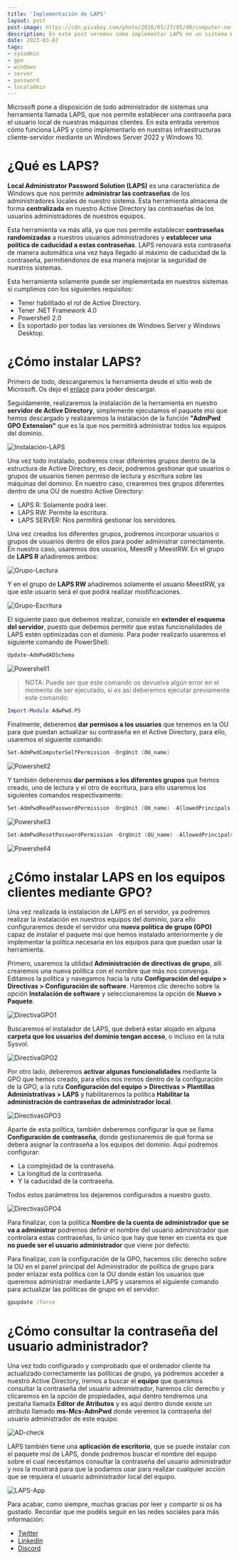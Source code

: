 ```yaml
---
title: 'Implementación de LAPS'
layout: post
post-image: https://cdn.pixabay.com/photo/2016/05/27/05/40/computer-network-1419136_960_720.png
description: En este post veremos cómo implementar LAPS en un sistema Windows Server 2022 con clientes Windows 10.
date: 2023-03-07
tags: 
- sysadmin 
- gpo 
- windows
- server
- password
- localadmin
---
```


Microsoft pone a disposición de todo administrador de sistemas una herramienta llamada LAPS, que nos permite establecer una contraseña para el usuario local de nuestras máquinas clientes. En esta entrada veremos cómo funciona LAPS y cómo implementarlo en nuestras infraestructuras cliente-servidor mediante un Windows Server 2022 y Windows 10.

# ¿Qué es LAPS?

**Local Administrator Password Solution (LAPS)** es una característica de Windows que nos permite **administrar las contraseñas** de los administradores locales de nuestro sistema. Esta herramienta almacena de forma **centralizada** en nuestro Active Directory las contraseñas de los usuarios administradores de nuestros equipos. 

Esta herramienta va más allá, ya que nos permite establecer **contraseñas randomizadas** a nuestros usuarios administradores y **establecer una política de caducidad a estas contraseñas**. LAPS renovará esta contraseña de manera automática una vez haya llegado al máximo de caducidad de la contraseña, permitiéndonos de esa manera mejorar la seguridad de nuestros sistemas.

Esta herramienta solamente puede ser implementada en nuestros sistemas si cumplimos con los siguientes requisitos:
- Tener habilitado el rol de Active Directory.
- Tener .NET Framework 4.0
- Powershell 2.0
- Es soportado por todas las versiones de Windows Server y Windows Desktop.

# ¿Cómo instalar LAPS?

Primero de todo, descargaremos la herramienta desde el sitio web de Microsoft. Os dejo el [enlace](https://www.microsoft.com/en-us/download/details.aspx?id=46899) para poder descargar.

Seguidamente, realizaremos la instalación de la herramienta en nuestro **servidor de Active Directory**, simplemente ejecutamos el paquete msi que hemos descargado y realizaremos la instalación de la función **"AdmPwd GPO Extension"** que es la que nos permitirá administrar todos los equipos del dominio.

![Instalación-LAPS](/assets/images/2023-03-07/img1.png)

Una vez todo instalado, podremos crear diferentes grupos dentro de la estructura de Active Directory, es decir, podremos gestionar qué usuarios o grupos de usuarios tienen permiso de lectura y escritura sobre las máquinas del dominio. En nuestro caso, crearemos tres grupos diferentes dentro de una OU de nuestro Active Directory:
- LAPS R: Solamente podrá leer.
- LAPS RW: Permite la escritura.
- LAPS SERVER: Nos permitirá gestionar los servidores.

Una vez creados los diferentes grupos, podremos incorporar usuarios o grupos de usuarios dentro de ellos para poder administrar correctamente. En nuestro caso, usaremos dos usuarios, MeestR y MeestRW. En el grupo de **LAPS R** añadiremos ambos:

![Grupo-Lectura](/assets/images/2023-03-07/img2.png)

Y en el grupo de **LAPS RW** añadiremos solamente el usuario MeestRW, ya que este usuario será el que podrá realizar modificaciones.

![Grupo-Escritura](/assets/images/2023-03-07/img3.png)

El siguiente paso que debemos realizar, consiste en **extender el esquema del servidor**, puesto que debemos permitir que estas funcionalidades de LAPS estén optimizadas con el dominio. Para poder realizarlo usaremos el siguiente comando de PowerShell:

````powershell
Update-AdmPwdADSchema
````

![Powershell1](/assets/images/2023-03-07/img4.png)

>NOTA: Puede ser que este comando os devuelva algún error en el momento de ser ejecutado, si es así deberemos ejecutar previamente este comando:
````powershell
Import-Module AdwPwd.PS
````

Finalmente, deberemos **dar permisos a los usuarios** que tenemos en la OU para que puedan actualizar su contraseña en el Active Directory, para ello, usaremos el siguiente comando:

````powershell
Set-AdmPwdComputerSelfPermission -OrgUnit (OU_name)
````

![Powershell2](/assets/images/2023-03-07/img5.png)

Y también deberemos **dar permisos a los diferentes grupos** que hemos creado, uno de lectura y el otro de escritura, para ello usaremos los siguientes comandos respectivamente:
````powershell
Set-AdmPwdReadPasswordPermission -OrgUnit (OU_name) -AllowedPrincipals "group"
````

![Powershell3](/assets/images/2023-03-07/img6.png)

````powershell
Set-AdmPwdResetPasswordPermission -OrgUnit (OU_name) -AllowedPrincipals "group"
````

![Powershell4](/assets/images/2023-03-07/img7.png)

# ¿Cómo instalar LAPS en los equipos clientes mediante GPO?

Una vez realizada la instalación de LAPS en el servidor, ya podremos realizar la instalación en nuestros equipos del dominio, para ello configuraremos desde el servidor una **nueva política de grupo (GPO)** capaz de instalar el paquete msi que hemos instalado anteriormente y de implementar la política necesaria en los equipos para que puedan usar la herramienta. 

Primero, usaremos la utilidad **Administración de directivas de grupo**, allí crearemos una nueva política con el nombre que más nos convenga. Editamos la política y navegamos hacia la ruta **Configuración del equipo > Directivas > Configuración de software**. Haremos clic derecho sobre la opción **Instalación de software** y seleccionaremos la opción de **Nuevo > Paquete**.

![DirectivaGPO1](/assets/images/2023-03-07/img8.png)

Buscaremos el instalador de LAPS, que deberá estar alojado en alguna **carpeta que los usuarios del dominio tengan acceso**, o incluso en la ruta Sysvol.

![DirectivaGPO2](/assets/images/2023-03-07/img9.png)

Por otro lado, deberemos **activar algunas funcionalidades** mediante la GPO que hemos creado, para ellos nos iremos dentro de la configuración de la GPO, a la ruta **Configuración del equipo > Directivas > Plantillas Administrativas > LAPS** y habilitaremos la política **Habilitar la administración de contraseñas de administrador local**.

![DirectivasGPO3](/assets/images/2023-03-07/img10.png)

Aparte de esta política, también deberemos configurar la que se llama **Configuración de contraseña**, donde gestionaremos de qué forma se deberá asignar la contraseña a los equipos del dominio. Aquí podremos configurar:

- La complejidad de la contraseña.
- La longitud de la contraseña.
- Y la caducidad de la contraseña.

Todos estos parámetros los dejaremos configurados a nuestro gusto.

![DirectivasGPO4](/assets/images/2023-03-07/img11.png)

Para finalizar, con la política **Nombre de la cuenta de administrador que se va a administrar** podremos definir el nombre del usuario administrador que controlara estas contraseñas, lo único que hay que tener en cuenta es que **no puede ser el usuario administrador** que viene por defecto.

Para finalizar, con la configuración de la GPO, hacemos clic derecho sobre la OU en el panel principal del Administrador de política de grupo para poder enlazar esta política con la OU donde están los usuarios que queremos administrar mediante LAPS y usaremos el siguiente comando para actualizar las políticas de grupo en el servidor:

````cmd
gpupdate /force
````

# ¿Cómo consultar la contraseña del usuario administrador?

Una vez todo configurado y comprobado que el ordenador cliente ha actualizado correctamente las políticas de grupo, ya podremos acceder a nuestro Active Directory, iremos a buscar el **equipo** que queramos consultar la contraseña del usuario administrador, haremos clic derecho y clicaremos en la opción de propiedades, aquí dentro tendremos una pestaña llamada **Editor de Atributos** y es aquí dentro donde existe un atributo llamado **ms-Mcs-AdmPwd** donde veremos la contraseña del usuario administrador de este equipo.

![AD-check](/assets/images/2023-03-07/img12.png)

LAPS también tiene una **aplicación de escritorio**, que se puede instalar con el paquete msi de LAPS, donde podremos buscar el nombre del equipo sobre el cual necesitamos consultar la contraseña del usuario administrador y nos la mostrará para que la podamos usar para realizar cualquier acción que se requiera el usuario administrador local del equipo.

![LAPS-App](/assets/images/2023-03-07/img13.png)

Para acabar, como siempre, muchas gracias por leer y compartir si os ha gustado. Recordar que me podéis seguir en las redes sociales para más información:
- [Twitter](https://twitter.com/mesteve92)
- [LinkedIn](https://www.linkedin.com/in/meest/)
- [Discord](https://discord.gg/zqvay8T9aE)
